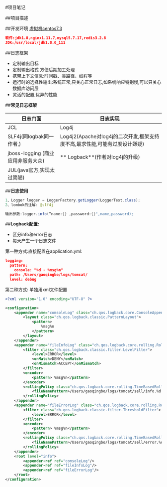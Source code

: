 #项目笔记

##项目描述

##开发环境
[虚拟机centos7.3](media/15406958426809/centos7.3.ova)

```json
软件:jdk1.8,nginx1.11.7,mysql5.7.17,redis3.2.8
JDK:/usr/local/jdk1.8.0_111
```
##日志框架
* 定制输出目标
* 定制输出格式 方便后期加工处理
* 携带上下文信息:时间戳、类路径、线程等
* 运行时的选择性输出:系统正常,只关心正常日志,如系统响应特别慢,可以只关心数据库访问层
* 灵活的配置,优异的性能

##**常见日志框架**

日志门面 | 日志实现 
--------- | -------------
JCL | Log4j
SLF4j(同logbak同一作者,) | Log4j2(Apache对log4j的二次开发,框架支持度不高,最求性能,可能有过度设计嫌疑)
jboss-logging (商业应用非服务大众)|** Logback**(作者对log4j的升级)
 | JUL(java官方,实现太过简陋)
##**日志使用**

```java
1、Logger logger = LoggerFactory.getLogger(LoggerTest.class);
2、lombok的注解: @slf4j

输出参数:logger.info(“name:{} ,password:{}",name,password);
```
##**Logback配置:**
* 区分info和error日志
* 每天产生一个日志文件

第一种方式:直接配置在application.yml:
```json
logging:
  pattern:
    console: "%d - %msg%n"
  path: /Users/gaoqingbo/logs/tomcat/
  level: debug
```

第二种方式: 单独用xml文件配置

```xml
<?xml version="1.0" encoding="UTF-8" ?>

<configuration>
    <appender name="comsoleLog" class="ch.qos.logback.core.ConsoleAppender">
        <layout class="ch.qos.logback.classic.PatternLayout">
            <pattern>
                %msg%n
            </pattern>
        </layout>
    </appender>
    <appender name="fileInfoLog" class="ch.qos.logback.core.rolling.RollingFileAppender">
        <filter class="ch.qos.logback.classic.filter.LevelFilter">
            <level>ERROR</level>
            <onMatch>DENY</onMatch>
            <onMismatch>ACCEPT</onMismatch>
        </filter>
        <encoder>
            <pattern> %msg%n</pattern>
        </encoder>
        <rollingPolicy class="ch.qos.logback.core.rolling.TimeBasedRollingPolicy">
            <fileNamePattern>/Users/gaoqingbo/logs/tomcat/sell/info.%d.log</fileNamePattern>
        </rollingPolicy>
    </appender>
    <appender name="fileErrorLog" class="ch.qos.logback.core.rolling.RollingFileAppender">
        <filter class="ch.qos.logback.classic.filter.ThresholdFilter">
            <level>ERROR</level>
        </filter>
        <encoder>
            <pattern> %msg%n</pattern>
        </encoder>
        <rollingPolicy class="ch.qos.logback.core.rolling.TimeBasedRollingPolicy">
            <fileNamePattern>/Users/gaoqingbo/logs/tomcat/sell/error.%d.log</fileNamePattern>
        </rollingPolicy>
    </appender>
    <root level="info">
        <appender-ref ref="comsoleLog"/>
        <appender-ref ref="fileInfoLog"/>
        <appender-ref ref="fileErrorLog"/>
    </root>
</configuration>
```